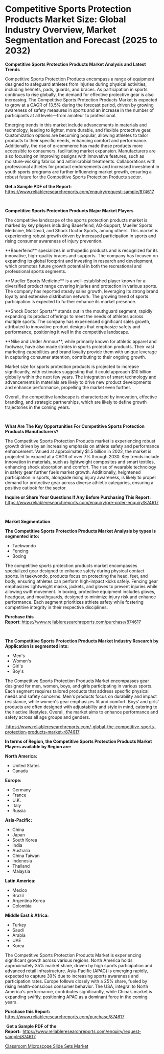<p><h1>Competitive Sports Protection Products Market Size: Global Industry Overview, Market Segmentation and Forecast (2025 to 2032)</h1></p><p><strong>Competitive Sports Protection Products Market Analysis and Latest Trends</strong></p>
<p><p>Competitive Sports Protection Products encompass a range of equipment designed to safeguard athletes from injuries during physical activities, including helmets, pads, guards, and braces. As participation in sports continues to rise globally, the demand for effective protective gear is also increasing. The Competitive Sports Protection Products Market is expected to grow at a CAGR of 13.5% during the forecast period, driven by growing awareness of safety measures in sports and an increase in the number of participants at all levels—from amateur to professional.</p><p>Emerging trends in this market include advancements in materials and technology, leading to lighter, more durable, and flexible protective gear. Customization options are becoming popular, allowing athletes to tailor products to their specific needs, enhancing comfort and performance. Additionally, the rise of e-commerce has made these products more accessible to consumers, facilitating market expansion. Manufacturers are also focusing on improving designs with innovative features, such as moisture-wicking fabrics and antimicrobial treatments. Collaborations with professional athletes for product endorsements and increased investment in youth sports programs are further influencing market growth, ensuring a robust future for the Competitive Sports Protection Products sector.</p></p>
<p><strong>Get a Sample PDF of the Report:&nbsp;</strong> <a href="https://www.reliableresearchreports.com/enquiry/request-sample/874617?utm_campaign=2652&utm_medium=2&utm_source=Github&utm_content=ia&utm_term=21032025&utm_id=competitive-sports-protection-products">https://www.reliableresearchreports.com/enquiry/request-sample/874617</a></p>
<p>&nbsp;</p>
<p><strong>Competitive Sports Protection Products Major Market Players</strong></p>
<p><p>The competitive landscape of the sports protection products market is marked by key players including Bauerfeind, AQ-Support, Mueller Sports Medicine, McDavid, and Shock Doctor Sports, among others. This market is experiencing robust growth driven by increased participation in sports and rising consumer awareness of injury prevention.</p><p>**Bauerfeind** specializes in orthopedic products and is recognized for its innovative, high-quality braces and supports. The company has focused on expanding its global footprint and investing in research and development, which promotes future growth potential in both the recreational and professional sports segments.</p><p>**Mueller Sports Medicine** is a well-established player known for a diversified product range covering injuries and protection in various sports. The company has reported steady sales growth, leveraging its strong brand loyalty and extensive distribution network. The growing trend of sports participation is expected to further enhance its market presence.</p><p>**Shock Doctor Sports** stands out in the mouthguard segment, rapidly expanding its product offerings to meet the needs of athletes across multiple sports. The company has experienced significant sales growth, attributed to innovative product designs that emphasize safety and performance, positioning it well in the competitive landscape.</p><p>**Nike and Under Armour**, while primarily known for athletic apparel and footwear, have also made strides in sports protection products. Their vast marketing capabilities and brand loyalty provide them with unique leverage in capturing consumer attention, contributing to their ongoing growth.</p><p>Market size for sports protection products is projected to increase significantly, with estimates suggesting that it could approach $10 billion globally within the next few years. The integration of smart technology and advancements in materials are likely to drive new product developments and enhance performance, propelling the market even further.</p><p>Overall, the competitive landscape is characterized by innovation, effective branding, and strategic partnerships, which are likely to define growth trajectories in the coming years.</p></p>
<p>&nbsp;</p>
<p><strong>What Are The Key Opportunities For Competitive Sports Protection Products Manufacturers?</strong></p>
<p><p>The Competitive Sports Protection Products market is experiencing robust growth driven by an increasing emphasis on athlete safety and performance enhancement. Valued at approximately $1.5 billion in 2022, the market is projected to expand at a CAGR of over 7% through 2030. Key trends include innovation in materials, such as lightweight composites and smart textiles, enhancing shock absorption and comfort. The rise of wearable technology in safety gear further fuels market growth. Additionally, heightened participation in sports, alongside rising injury awareness, is likely to propel demand for protective gear across diverse athletic categories, ensuring a positive outlook for the sector.</p></p>
<p><strong>Inquire or Share Your Questions If Any Before Purchasing This Report:</strong> <a href="https://www.reliableresearchreports.com/enquiry/pre-order-enquiry/874617?utm_campaign=2652&utm_medium=2&utm_source=Github&utm_content=ia&utm_term=21032025&utm_id=competitive-sports-protection-products">https://www.reliableresearchreports.com/enquiry/pre-order-enquiry/874617</a></p>
<p>&nbsp;</p>
<p><strong>Market Segmentation</strong></p>
<p><strong>The Competitive Sports Protection Products Market Analysis by types is segmented into:</strong></p>
<p><ul><li>Taekwondo</li><li>Fencing</li><li>Boxing</li></ul></p>
<p><p>The competitive sports protection products market encompasses specialized gear designed to enhance safety during physical contact sports. In taekwondo, products focus on protecting the head, feet, and body, ensuring athletes can perform high-impact kicks safely. Fencing gear emphasizes lightweight masks, jackets, and gloves to prevent injuries while allowing swift movement. In boxing, protective equipment includes gloves, headgear, and mouthguards, designed to minimize injury risk and enhance performance. Each segment prioritizes athlete safety while fostering competitive integrity in their respective disciplines.</p></p>
<p><strong>Purchase this Report:&nbsp;</strong><a href="https://www.reliableresearchreports.com/purchase/874617?utm_campaign=2652&utm_medium=2&utm_source=Github&utm_content=ia&utm_term=21032025&utm_id=competitive-sports-protection-products">https://www.reliableresearchreports.com/purchase/874617</a></p>
<p>&nbsp;</p>
<p><strong>The Competitive Sports Protection Products Market Industry Research by Application is segmented into:</strong></p>
<p><ul><li>Men's</li><li>Women's</li><li>Girl's</li><li>Boy's</li></ul></p>
<p><p>The Competitive Sports Protection Products Market encompasses gear designed for men, women, boys, and girls participating in various sports. Each segment requires tailored products that address specific physical needs and safety concerns. Men's products focus on durability and impact resistance, while women's gear emphasizes fit and comfort. Boys’ and girls’ products are often designed with adjustability and style in mind, catering to their active lifestyles. Overall, the market aims to enhance performance and safety across all age groups and genders.</p></p>
<p><a href="https://www.reliableresearchreports.com/-global-the-competitive-sports-protection-products-market-r874617?utm_campaign=2652&utm_medium=2&utm_source=Github&utm_content=ia&utm_term=21032025&utm_id=competitive-sports-protection-products">&nbsp;https://www.reliableresearchreports.com/-global-the-competitive-sports-protection-products-market-r874617</a></p>
<p><strong>In terms of Region, the Competitive Sports Protection Products Market Players available by Region are:</strong></p>
<p>
    <p> <strong> North America: </strong>
        <ul>
            <li>United States</li>
            <li>Canada</li>
        </ul>
        </p> 
    <p> <strong> Europe: </strong>
        <ul>
            <li>Germany</li>
            <li>France</li>
            <li>U.K.</li>
            <li>Italy</li>
            <li>Russia</li>
        </ul>
        </p> 
    <p> <strong> Asia-Pacific: </strong>
        <ul>
            <li>China</li>
            <li>Japan</li>
            <li>South Korea</li>
            <li>India</li>
            <li>Australia</li>
            <li>China Taiwan</li>
            <li>Indonesia</li>
            <li>Thailand</li>
            <li>Malaysia</li>
        </ul>
        </p> 
    <p> <strong> Latin America: </strong>
        <ul>
            <li>Mexico</li>
            <li>Brazil</li>
            <li>Argentina Korea</li>
            <li>Colombia</li>
        </ul>
        </p> 
    <p> <strong> Middle East & Africa: </strong>
        <ul>
            <li>Turkey</li>
            <li>Saudi</li>
            <li>Arabia</li>
            <li>UAE</li>
            <li>Korea</li>
        </ul>
    </p>
    </p>
<p><p>The Competitive Sports Protection Products Market is experiencing significant growth across various regions. North America holds approximately 35% market share, driven by high sports participation and advanced retail infrastructure. Asia-Pacific (APAC) is emerging rapidly, expected to capture 30% due to increasing sports awareness and participation rates. Europe follows closely with a 25% share, fueled by rising health-conscious consumer behavior. The USA, integral to North America's performance, contributes significantly, while China’s market is expanding swiftly, positioning APAC as a dominant force in the coming years.</p></p>
<p><strong>Purchase this Report: </strong><a href="https://www.reliableresearchreports.com/purchase/874617?utm_campaign=2652&utm_medium=2&utm_source=Github&utm_content=ia&utm_term=21032025&utm_id=competitive-sports-protection-products">https://www.reliableresearchreports.com/purchase/874617</a></p>
<p>&nbsp;<strong>Get a Sample PDF of the Report:&nbsp;&nbsp;</strong><a href="https://www.reliableresearchreports.com/enquiry/request-sample/874617?utm_campaign=2652&utm_medium=2&utm_source=Github&utm_content=ia&utm_term=21032025&utm_id=competitive-sports-protection-products">https://www.reliableresearchreports.com/enquiry/request-sample/874617</a></p>
<p><strong></strong></p>
<p><p><a href="https://github.com/oliveroste6/Market-Research-Report-List-1/blob/main/classroom-microscope-slide-sets-market.md?utm_campaign=2652&utm_medium=2&utm_source=Github&utm_content=ia&utm_term=21032025&utm_id=competitive-sports-protection-products">Classroom Microscope Slide Sets Market</a></p></p>